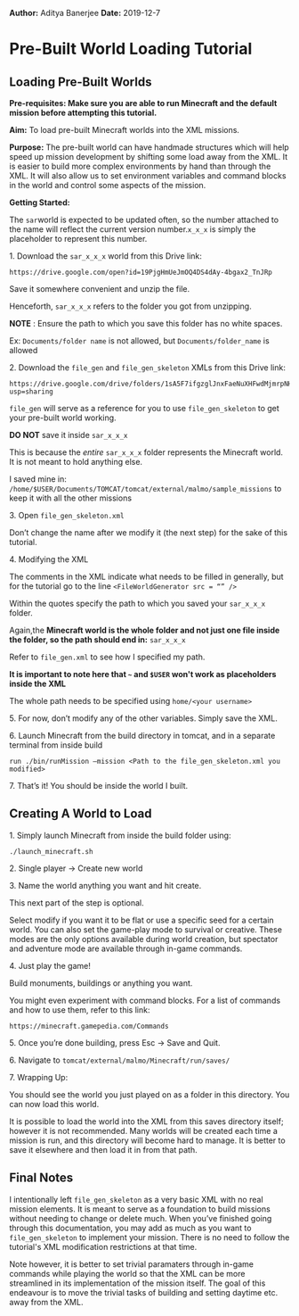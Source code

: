 **Author:** Aditya Banerjee **Date:** 2019-12-7

# Pre-Built World Loading Tutorial

##  Loading Pre-Built Worlds

**Pre-requisites: Make sure you are able to run Minecraft and the default mission before attempting this tutorial.**

**Aim:** To load pre-built Minecraft worlds into the XML missions.

**Purpose:**  The pre-built world can have handmade structures which will help speed up mission development by shifting some load away from the XML. It is easier to build more complex environments by hand than through the XML. It will also allow us to set environment variables and command blocks in the world and control some aspects of the mission.


**Getting Started:**

The `sar`world is expected to be updated often, so the number attached to the name
will reflect the current version number.`x_x_x` is simply the placeholder to
represent this number.

1\. Download the `sar_x_x_x` world from this Drive link:

    https://drive.google.com/open?id=19PjgHmUeJmOQ4DS4dAy-4bgax2_TnJRp

Save it somewhere convenient and unzip the file.

Henceforth, `sar_x_x_x` refers to the folder you got from unzipping.

**NOTE** : Ensure the path to which you save this folder has no white spaces.

Ex:  `Documents/folder name` is not allowed, but `Documents/folder_name` is allowed


2\. Download the `file_gen` and `file_gen_skeleton` XMLs from this Drive link:

    https://drive.google.com/drive/folders/1sA5F7ifgzglJnxFaeNuXHFwdMjmrpNHB?usp=sharing

`file_gen` will serve as a reference for you to use `file_gen_skeleton` to get your pre-built world working.

**DO NOT** save it inside  `sar_x_x_x`

This is because the _entire_ `sar_x_x_x`  folder represents the Minecraft world. It is not meant to hold anything else.

I saved mine in:
`/home/$USER/Documents/TOMCAT/tomcat/external/malmo/sample_missions` to keep it with all the other missions


3\.	Open `file_gen_skeleton.xml`

Don’t change the name after we modify it (the next step) for the sake of this tutorial.


4\.	Modifying the XML

The comments in the XML indicate what needs to be filled in generally, but for
the tutorial go to the line `<FileWorldGenerator src = “” />`

Within the quotes specify the path to which you saved your `sar_x_x_x` folder.

Again,the **Minecraft world is the whole folder and not just one file inside the folder, so the path should end in:** `sar_x_x_x`

Refer to `file_gen.xml` to see how I specified my path.

**It is important to note here that `~` and `$USER` won't work as placeholders inside the XML**

The whole path needs to be specified using `home/<your username>`


5\. For now, don’t modify any of the other variables. Simply save the XML.


6\. Launch Minecraft from the build directory in tomcat, and in a separate terminal from inside build

    run ./bin/runMission –mission <Path to the file_gen_skeleton.xml you modified>


7\.	That’s it! You should be inside the world I built.


##  Creating A World to Load

1\.	Simply launch Minecraft from inside the build folder using:

    ./launch_minecraft.sh


2\.	Single player →  Create new world


3\.	Name the world anything you want and hit create.

This next part of the step is optional.

Select modify if you want it to be flat or use a specific seed for a certain world.
You can also set the game-play mode to survival or creative.
These modes are the  only options available during world creation, but spectator and adventure mode are available through in-game commands.


4\.	Just play the game!

Build monuments, buildings or anything you want.

You might even experiment with command blocks. For a list of commands and how to use them, refer to this link:

    https://minecraft.gamepedia.com/Commands


5\.	Once you’re done building, press Esc ->  Save and Quit.


6\. Navigate to `tomcat/external/malmo/Minecraft/run/saves/`


7\. Wrapping Up:

You should see the world you just played on as a folder in this directory.  You can now load this world.

It is possible to load the world into the XML from this saves directory itself; however it is not recommended.
Many worlds will be created each time a mission is run, and this directory will become hard to manage.
It is better to save it elsewhere and then load it in from that path.




## Final Notes

I intentionally left `file_gen_skeleton` as a very basic XML with no real mission elements. It is meant to serve as a foundation to build missions without needing to change or delete much.
When you’ve finished going through this documentation, you may add as much as you want to `file_gen_skeleton` to implement your mission. There is no need to follow
the tutorial's XML modification restrictions at that time.

Note however, it is better to set trivial paramaters through in-game commands while playing the world so that the XML can be more streamlined in its implementation of the mission itself. The goal of this endeavour is to move the trivial tasks of building and setting daytime etc. away from the XML.
